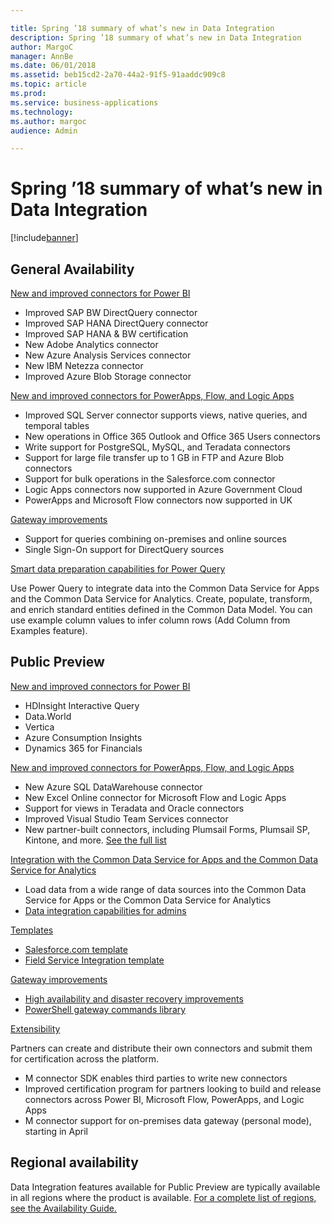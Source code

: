 ```yaml
---

title: Spring ’18 summary of what’s new in Data Integration
description: Spring ’18 summary of what’s new in Data Integration
author: MargoC
manager: AnnBe
ms.date: 06/01/2018
ms.assetid: beb15cd2-2a70-44a2-91f5-91aaddc909c8
ms.topic: article
ms.prod: 
ms.service: business-applications
ms.technology: 
ms.author: margoc
audience: Admin

---
```


# Spring ’18 summary of what’s new in Data Integration

[!include[banner](../../includes/banner.md)]

## General Availability
[New and improved connectors for Power BI](connectors.md#improved-connectors-for-power-bi)
- Improved SAP BW DirectQuery connector
- Improved SAP HANA DirectQuery connector
- Improved SAP HANA & BW certification
- New Adobe Analytics connector
- New Azure Analysis Services connector
- New IBM Netezza connector
- Improved Azure Blob Storage connector

[New and improved connectors for PowerApps, Flow, and Logic Apps](connectors.md#improved-connectors-for-powerapps-flow-and-logic-apps)
- Improved SQL Server connector supports views, native queries, and temporal tables
- New operations in Office 365 Outlook and Office 365 Users connectors
- Write support for PostgreSQL, MySQL, and Teradata connectors
- Support for large file transfer up to 1 GB in FTP and Azure Blob connectors
- Support for bulk operations in the Salesforce.com connector
- Logic Apps connectors now supported in Azure Government Cloud
- PowerApps and Microsoft Flow connectors now supported in UK

[Gateway improvements](gateway/overview.md)
- Support for queries combining on-premises and online sources
- Single Sign-On support for DirectQuery sources

[Smart data preparation capabilities for Power Query](smart-data-preparation-capabilities-add-column-examples.md)

Use Power Query to integrate data into the Common Data Service for Apps and the Common Data Service for Analytics. Create, populate, transform, and enrich standard entities defined in the Common Data Model. You can use example column values to infer column rows (Add Column from Examples feature).

## Public Preview
[New and improved connectors for Power BI](connectors.md#improved-connectors-for-power-bi)
- HDInsight Interactive Query
- Data.World
- Vertica
- Azure Consumption Insights
- Dynamics 365 for Financials

[New and improved connectors for PowerApps, Flow, and Logic Apps](connectors.md#improved-connectors-for-powerapps-flow-and-logic-apps)
- New Azure SQL DataWarehouse connector
- New Excel Online connector for Microsoft Flow and Logic Apps
- Support for views in Teradata and Oracle connectors
- Improved Visual Studio Team Services connector
- New partner-built connectors, including Plumsail Forms, Plumsail SP, Kintone, and more. [See the full list](connectors.md)

[Integration with the Common Data Service for Apps and the Common Data Service for Analytics](integration-cds-apps-cds-analytics.md)
- Load data from a wide range of data sources into the Common Data Service for Apps or the Common Data Service for Analytics
- [Data integration capabilities for admins](data-integration-capabilities-admins.md)

[Templates](templates/overview.md) 
- [Salesforce.com template](templates/salesforce-com-template.md)
- [Field Service Integration template](templates/field-service-integration-template.md)

[Gateway improvements](gateway/overview.md)
- [High availability and disaster recovery improvements](gateway/high-availability-disaster-recovery-improvements.md)
- [PowerShell gateway commands library](gateway/powershell-commands-library-premises-data-gateway.md)

[Extensibility](extensibility.md)

Partners can create and distribute their own connectors and submit them for certification across the platform.

- M connector SDK enables third parties to write new connectors
- Improved certification program for partners looking to build and release connectors across Power BI, Microsoft Flow, PowerApps, and Logic Apps
- M connector support for on-premises data gateway (personal mode), starting in April

## Regional availability

Data Integration features available for Public Preview are typically available in all regions where the product is available. [For a complete list of regions, see the Availability Guide.](https://aka.ms/dynamics_365_international_availability_deck)
